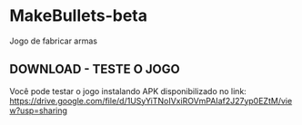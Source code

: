 # MakeBullets-beta

Jogo de fabricar armas

## DOWNLOAD - TESTE O JOGO

Você pode testar o jogo instalando APK disponibilizado no link:
https://drive.google.com/file/d/1USyYiTNoIVxiROVmPAIaf2J27yp0EZtM/view?usp=sharing
